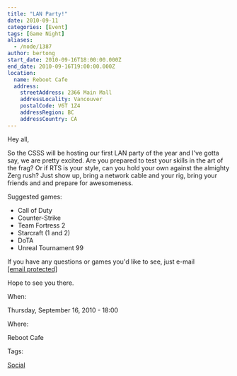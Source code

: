 ```yaml
---
title: "LAN Party!"
date: 2010-09-11
categories: [Event]
tags: [Game Night]
aliases:
  - /node/1387
author: bertong
start_date: 2010-09-16T18:00:00.000Z
end_date: 2010-09-16T19:00:00.000Z
location:
  name: Reboot Cafe
  address:
    streetAddress: 2366 Main Mall
    addressLocality: Vancouver
    postalCode: V6T 1Z4
    addressRegion: BC
    addressCountry: CA
---
```


Hey all,

So the CSSS will be hosting our first LAN party of the year and I've gotta say, we are pretty excited.
Are you prepared to test your skills in the art of the frag?
Or if RTS is your style, can you hold your own against the almighty Zerg rush?
Just show up, bring a network cable and your rig, bring your friends and and prepare for awesomeness.

Suggested games:

- Call of Duty
- Counter-Strike
- Team Fortress 2
- Starcraft (1 and 2)
- DoTA
- Unreal Tournament 99

If you have any questions or games you'd like to see, just e-mail [\[email protected\]](/cdn-cgi/l/email-protection)

Hope to see you there.

When: 

Thursday, September 16, 2010 - 18:00

Where: 

Reboot Cafe

Tags: 

[Social](/social)
